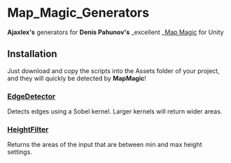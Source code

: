 # Map_Magic_Generators
**Ajaxlex's** generators for **Denis Pahunov's** _excellent _[Map Magic](https://assetstore.unity.com/packages/tools/terrain/mapmagic-world-generator-56762) for Unity

## Installation
Just download and copy the scripts into the Assets folder of your project, and they will quickly be detected by **MapMagic**!



### [EdgeDetector](https://github.com/ajaxlex/Map_Magic_Generators/wiki/EdgeDetector)
Detects edges using a Sobel kernel.  Larger kernels will return wider areas.

### [HeightFilter](https://github.com/ajaxlex/Map_Magic_Generators/wiki/HeightFilter)
Returns the areas of the input that are between min and max height settings.
